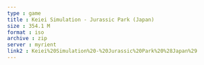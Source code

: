 ```yaml
---
type : game
title : Keiei Simulation - Jurassic Park (Japan)
size : 354.1 M
format : iso
archive : zip
server : myrient
link2 : Keiei%20Simulation%20-%20Jurassic%20Park%20%28Japan%29
---
```

